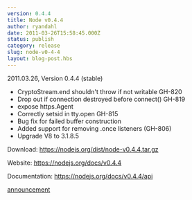 ```yaml
---
version: 0.4.4
title: Node v0.4.4
author: ryandahl
date: 2011-03-26T15:58:45.000Z
status: publish
category: release
slug: node-v0-4-4
layout: blog-post.hbs
---
```


2011.03.26, Version 0.4.4 (stable)
<ul>
<li>CryptoStream.end shouldn't throw if not writable GH-820</li>
<li>Drop out if connection destroyed before connect() GH-819</li>
<li>expose https.Agent</li>
<li>Correctly setsid in tty.open GH-815</li>
<li>Bug fix for failed buffer construction</li>
<li>Added support for removing .once listeners (GH-806)</li>
<li>Upgrade V8 to 3.1.8.5</li></ul>



Download: <a href="https://nodejs.org/dist/node-v0.4.4.tar.gz">https://nodejs.org/dist/node-v0.4.4.tar.gz</a>

Website: <a href="https://nodejs.org/docs/v0.4.4/">https://nodejs.org/docs/v0.4.4</a>

Documentation: <a href="https://nodejs.org/docs/v0.4.4/api/">https://nodejs.org/docs/v0.4.4/api</a>

<a href="https://groups.google.com/d/topic/nodejs/LlQCYhDEPAc/discussion">announcement</a>
